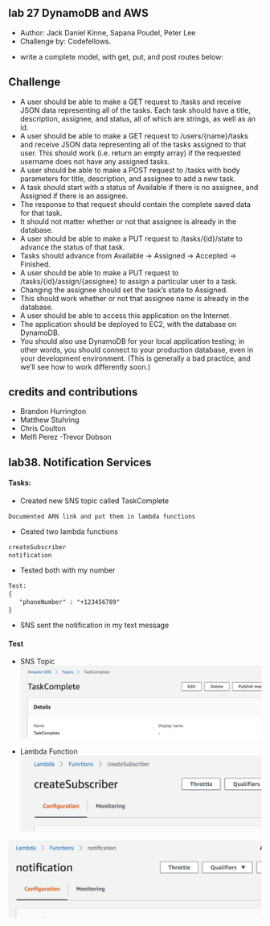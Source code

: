 ## lab 27 DynamoDB and AWS
- Author: Jack Daniel Kinne, Sapana Poudel, Peter Lee
- Challenge by: Codefellows.
<!-- Short summary or background information -->
- write a complete model, with get, put, and post routes below:


## Challenge
<!-- Description of the challenge -->
- A user should be able to make a GET request to /tasks and receive JSON data representing all of the tasks.
Each task should have a title, description, assignee, and status, all of which are strings, as well as an id.
- A user should be able to make a GET request to /users/{name}/tasks and receive JSON data representing all of the tasks assigned to that user.
This should work (i.e. return an empty array) if the requested username does not have any assigned tasks.
- A user should be able to make a POST request to /tasks with body parameters for title, description, and assignee to add a new task.
- A task should start with a status of Available if there is no assignee, and Assigned if there is an assignee.
- The response to that request should contain the complete saved data for that task.
- It should not matter whether or not that assignee is already in the database.
- A user should be able to make a PUT request to /tasks/{id}/state to advance the status of that task.
- Tasks should advance from Available -> Assigned -> Accepted -> Finished.
- A user should be able to make a PUT request to /tasks/{id}/assign/{assignee} to assign a particular user to a task.
- Changing the assignee should set the task’s state to Assigned.
- This should work whether or not that assignee name is already in the database.
- A user should be able to access this application on the Internet.
- The application should be deployed to EC2, with the database on DynamoDB.
- You should also use DynamoDB for your local application testing; in other words, you should connect to your production database, even in your development environment. (This is generally a bad practice, and we’ll see how to work differently soon.)

## credits and contributions
- Brandon Hurrington
- Matthew Stuhring
- Chris Coulton
- Melfi Perez
-Trevor Dobson

## lab38. Notification Services
#### Tasks: 
* Created new SNS topic called TaskComplete
```
Documented ARN link and put them in lambda functions
```
* Ceated two lambda functions
```
createSubscriber
notification
```
* Tested both with my number
```
Test:
{
   "phoneNumber" : "+123456789"
}
```
* SNS sent the notification in my text message
#### Test
* SNS Topic
![SNS topic](assets/SNS.png)

  
* Lambda Function
![create subscriber](assets/createSubscriber_Lambda.png)

![notification](assets/notification.png)
